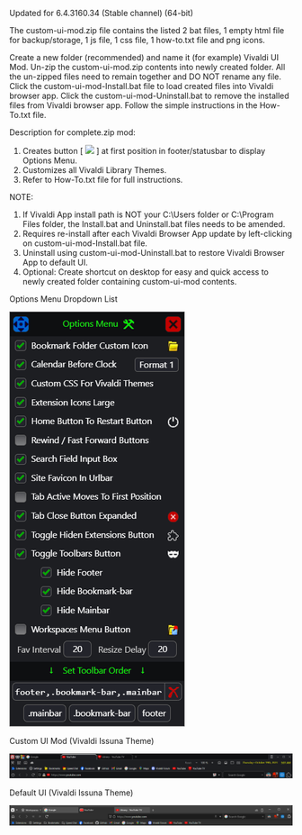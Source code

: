 Updated for 6.4.3160.34 (Stable channel) (64-bit)

The custom-ui-mod.zip file contains the listed 2 bat files, 1 empty html file for backup/storage, 1 js file, 1 css file, 1 how-to.txt file and png icons.

Create a new folder (recommended) and name it (for example) Vivaldi UI Mod. Un-zip the custom-ui-mod.zip contents into newly created folder. All the un-zipped files need to remain together and DO NOT rename any file. Click the custom-ui-mod-Install.bat file to load created files into Vivaldi browser app. Click the custom-ui-mod-Uninstall.bat to remove the installed files from Vivaldi browser app. Follow the simple instructions in the How-To.txt file.

Description for complete.zip mod:
1. Creates button [ <img src="https://github.com/srazzano/Images/blob/master/options.png"/> ] at first position in footer/statusbar to display Options Menu.
2. Customizes all Vivaldi Library Themes.
3. Refer to How-To.txt file for full instructions.

NOTE: 
1. If Vivaldi App install path is NOT your C:\Users folder or C:\Program Files folder, the Install.bat and Uninstall.bat files needs to be amended.
2. Requires re-install after each Vivaldi Browser App update by left-clicking on custom-ui-mod-Install.bat file.
3. Uninstall using custom-ui-mod-Uninstall.bat to restore Vivaldi Browser App to default UI.
4. Optional: Create shortcut on desktop for easy and quick access to newly created folder containing custom-ui-mod contents.

Options Menu Dropdown List

<img src="https://github.com/Razzano/Images/blob/master/Custom_UI_Mod_Menu List.png"/>

Custom UI Mod (Vivaldi Issuna Theme)

<img src="https://github.com/Razzano/Images/blob/master/Custom_UI_Mod.png"/>

Default UI (Vivaldi Issuna Theme)

<img src="https://github.com/Razzano/Images/blob/master/Default_UI.png"/>
